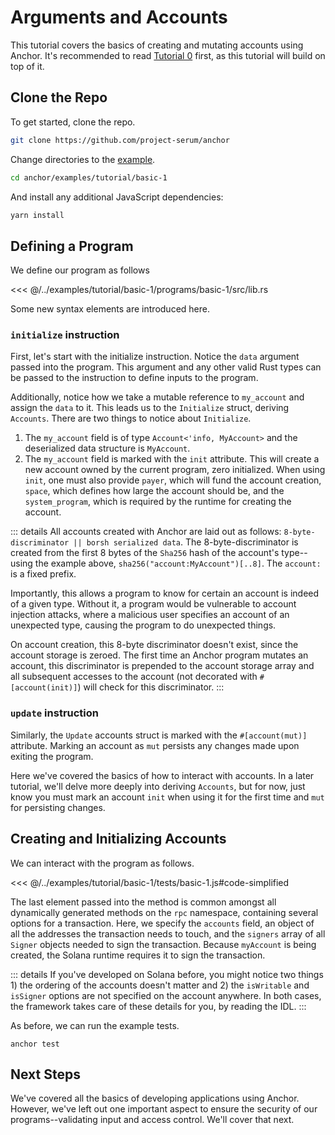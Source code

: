 # Arguments and Accounts

This tutorial covers the basics of creating and mutating accounts using Anchor.
It's recommended to read [Tutorial 0](./tutorial-0.md) first, as this tutorial will
build on top of it.

## Clone the Repo

To get started, clone the repo.

```bash
git clone https://github.com/project-serum/anchor
```

Change directories to the [example](https://github.com/project-serum/anchor/tree/master/examples/tutorial/basic-1).

```bash
cd anchor/examples/tutorial/basic-1
```

And install any additional JavaScript dependencies:

```bash
yarn install
```

## Defining a Program

We define our program as follows

<<< @/../examples/tutorial/basic-1/programs/basic-1/src/lib.rs

Some new syntax elements are introduced here.

### `initialize` instruction

First, let's start with the initialize instruction. Notice the `data` argument passed into the program. This argument and any other valid
Rust types can be passed to the instruction to define inputs to the program.

Additionally,
notice how we take a mutable reference to `my_account` and assign the `data` to it. This leads us to
the `Initialize` struct, deriving `Accounts`. There are two things to notice about `Initialize`.

1. The `my_account` field is of type `Account<'info, MyAccount>` and the deserialized data structure is `MyAccount`.
2. The `my_account` field is marked with the `init` attribute. This will create a new
account owned by the current program, zero initialized. When using `init`, one must also provide
`payer`, which will fund the account creation, `space`, which defines how large the account should be,
and the `system_program`, which is required by the runtime for creating the account.

::: details
All accounts created with Anchor are laid out as follows: `8-byte-discriminator || borsh
serialized data`. The 8-byte-discriminator is created from the first 8 bytes of the
`Sha256` hash of the account's type--using the example above, `sha256("account:MyAccount")[..8]`.
The `account:` is a fixed prefix.

Importantly, this allows a program to know for certain an account is indeed of a given type.
Without it, a program would be vulnerable to account injection attacks, where a malicious user
specifies an account of an unexpected type, causing the program to do unexpected things.

On account creation, this 8-byte discriminator doesn't exist, since the account storage is
zeroed. The first time an Anchor program mutates an account, this discriminator is prepended
to the account storage array and all subsequent accesses to the account (not decorated with
`#[account(init)]`) will check for this discriminator.
:::

### `update` instruction

Similarly, the `Update` accounts struct is marked  with the `#[account(mut)]` attribute.
Marking an account as `mut` persists any changes made upon exiting the program.

Here we've covered the basics of how to interact with accounts. In a later tutorial,
we'll delve more deeply into deriving `Accounts`, but for now, just know
you must mark an account `init` when using it for the first time and `mut`
for persisting changes.

## Creating and Initializing Accounts

We can interact with the program as follows.

<<< @/../examples/tutorial/basic-1/tests/basic-1.js#code-simplified

The last element passed into the method is common amongst all dynamically generated
methods on the `rpc` namespace, containing several options for a transaction. Here,
we specify the `accounts` field, an object of all the addresses the transaction
needs to touch, and the `signers` array of all `Signer` objects needed to sign the
transaction. Because `myAccount` is being created, the Solana runtime requires it
to sign the transaction.

::: details
If you've developed on Solana before, you might notice two things 1) the ordering of the accounts doesn't
matter and 2) the `isWritable` and `isSigner`
options are not specified on the account anywhere. In both cases, the framework takes care
of these details for you, by reading the IDL.
:::

As before, we can run the example tests.

```
anchor test
```

## Next Steps

We've covered all the basics of developing applications using Anchor. However, we've
left out one important aspect to ensure the security of our programs--validating input
and access control. We'll cover that next.
